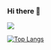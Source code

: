 ### Hi there 👋

![](https://github-readme-stats.vercel.app/api?username=kamalsoni000)

[![Top Langs](https://github-readme-stats.vercel.app/api/top-langs/?username=kamalsoni000&layout=compact)](https://github.com/kamalsoni000/github-readme-stats)

<!--
**kamalsoni000/kamalsoni000** is a ✨ _special_ ✨ repository because its `README.md` (this file) appears on your GitHub profile.

Here are some ideas to get you started:

- 🔭 I’m currently working on ...
- 🌱 I’m currently learning ...
- 👯 I’m looking to collaborate on ...
- 🤔 I’m looking for help with ...
- 💬 Ask me about ...
- 📫 How to reach me: ...
- 😄 Pronouns: ...
- ⚡ Fun fact: ...
-->
